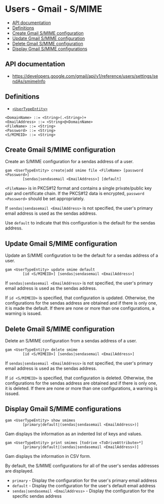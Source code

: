 # Users - Gmail - S/MIME
- [API documentation](#api-documentation)
- [Definitions](#definitions)
- [Create Gmail S/MIME configuration](#create-gmail-smime-configuration)
- [Update Gmail S/MIME configuration](#update-gmail-smime-configuration)
- [Delete Gmail S/MIME configuration](#delete-gmail-smime-configuration)
- [Display Gmail S/MIME configurations](#display-gmail-smime-configurations)

## API documentation
* https://developers.google.com/gmail/api/v1/reference/users/settings/sendAs/smimeInfo

## Definitions
* [`<UserTypeEntity>`](Collections-of-Users)

```
<DomainName> ::= <String>(.<String>)+
<EmailAddress> ::= <String>@<DomainName>
<FileName> ::= <String>
<Password> ::= <String>
<S/MIMEID> ::= <String>
```
## Create Gmail S/MIME configuration
Create an S/MIME configuration for a sendas address of a user.
```
gam <UserTypeEntity> create|add smime file <FileName> [password <Password>]
        [sendas|sendasemail <EmailAddress>] [default]
```
`<FileName>` is in PKCS#12 format and contains a single private/public key pair and certificate chain. 
If the PKCS#12 data is encrypted, `password <Password>`  should be set appropriately.

If `sendas|sendasemail <EmailAddress>` is not specified, the user's primary email address is used as the sendas address.

Use `default` to indicate that this configuration is the default for the sendas address.

## Update Gmail S/MIME configuration
Update an S/MIME configuration to be the default for a sendas address of a user.
```
gam <UserTypeEntity> update smime default
        [id <S/MIMEID>] [sendas|sendasemail <EmailAddress>]
```
If `sendas|sendasemail <EmailAddress>` is not specified, the user's primary email address is used as the sendas address.

If `id <S/MIMEID>` is specified, that configuration is updated. Otherwise, the configurations for the sendas address are obtained
and if there is only one, it is made the default. If there are none or more than one configurations, a warning is issued.

## Delete Gmail S/MIME configuration
Delete an S/MIME configuration from a sendas address of a user.
```
gam <UserTypeEntity> delete smime
        [id <S/MIMEID>] [sendas|sendasemail <EmailAddress>]
```
If `sendas|sendasemail <EmailAddress>` is not specified, the user's primary email address is used as the sendas address.

If `id <S/MIMEID>` is specified, that configuration is deleted. Otherwise, the configurations for the sendas address are obtained
and if there is only one, it is deleted. If there are none or more than one configurations, a warning is issued.

## Display Gmail S/MIME configurations
```
gam <UserTypeEntity> show smimes
        [primary|default|(sendas|sendasemail <EmailAddress>)]
```
Gam displays the information as an indented list of keys and values.
```
gam <UserTypeEntity> print smimes [todrive <ToDriveAttribute>*]
        [primary|default|(sendas|sendasemail <EmailAddress>)]
```
Gam displays the information in CSV form.

By default, the S/MIME configurations for all of the user's sendas addresses  are displayed.
* `primary` - Display the  configuration for the user's primary email address
* `default` - Display the configuration for the user's default email address
* `sendas|sendasemail <EmailAddress>` - Display the configuration for the specific sendas address

